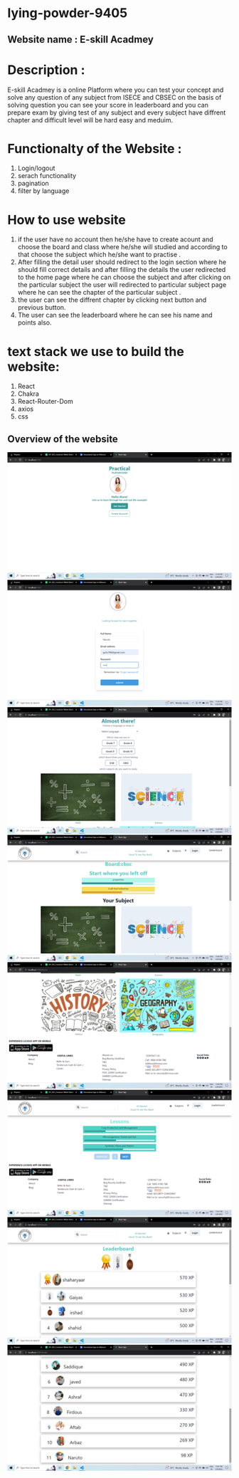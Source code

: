 # lying-powder-9405
## Website name : E-skill Acadmey
 # Description :
 E-skill Acadmey is a online Platform where you can test your concept  and solve  any question of any subject from ISECE and CBSEC
 on the basis of solving question you can see your score in leaderboard and you can prepare exam by giving test of any subject and every subject have diffrent chapter and difficult level will be  hard easy and meduim.

 # Functionalty of the Website :
 1. Login/logout
 2. serach functionality
 3. pagination 
 4. filter by language
  
  # How to use website
  1.  if the user have no account then he/she have to create acount and choose the board and class where he/she will studied and according to that choose the subject which he/she want to practise .
  2. After filling the detail user should redirect to the login section where he should fill correct details and after filling the details  the user redirected to the home page where he can choose the subject and after clicking on the particular subject the user will redirected to particular subject page where he can see the chapter of the particular subject .
  3. the user can see the diffrent chapter by clicking next button and previous button.
  4. The user can see the leaderboard where he can see his name and points also.
  # text stack we use to build the website:
  1. React 
  2. Chakra 
  3. React-Router-Dom
  4. axios
  5. css 

  ## Overview of the website
  ![Alt text](my-app/src/image/Screenshot%20(98).png)
  ![Alt text](my-app/src/image/Screenshot%20(99).png)
   ![Alt text](my-app/src/image/Screenshot%20(100).png)
   ![Alt text](my-app/src/image/Screenshot%20(101).png)
   ![Alt text](my-app/src/image/Screenshot%20(102).png)
   ![Alt text](my-app/src/image/Screenshot%20(103).png)
   ![Alt text](my-app/src/image/Screenshot%20(104).png)
   ![Alt text](my-app/src/image/Screenshot%20(105).png)
